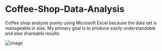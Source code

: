 # Coffee-Shop-Data-Analysis
Coffee shop analysis purely using Microsoft Excel because the data set is manageable in size. My primary goal is to produce easily understandable and also shareable results.

![image](https://github.com/user-attachments/assets/dd4bf581-d606-4a51-a763-7992bb5423ba)

